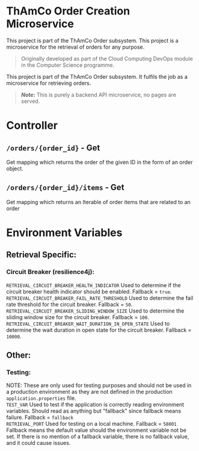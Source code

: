 # ThAmCo Order Creation Microservice

This project is part of the ThAmCo Order subsystem.
This project is a microservice for the retrieval of orders for any purpose.

> Originally developed as part of the Cloud Computing DevOps module in the Computer Science programme.

This project is part of the ThAmCo Order subsystem.
It fulfils the job as a microservice for retrieving orders.

> ***Note:*** This is purely a backend API microservice, no pages are served.

# Controller
## `/orders/{order_id}` - Get
Get mapping which returns the order of the given ID in the form of an order object.

## `/orders/{order_id}/items` - Get
Get mapping which returns an Iterable of order items that are related to an order

# Environment Variables
## Retrieval Specific:
### Circuit Breaker (resilience4j):
`RETRIEVAL_CIRCUIT_BREAKER_HEALTH_INDICATOR` Used to determine if the circuit breaker health indicator should be enabled. Fallback = `true`.<br>
`RETRIEVAL_CIRCUIT_BREAKER_FAIL_RATE_THRESHOLD` Used to determine the fail rate threshold for the circuit breaker. Fallback = `50`.<br>
`RETRIEVAL_CIRCUIT_BREAKER_SLIDING_WINDOW_SIZE` Used to determine the sliding window size for the circuit breaker. Fallback = `100`.<br>
`RETRIEVAL_CIRCUIT_BREAKER_WAIT_DURATION_IN_OPEN_STATE` Used to determine the wait duration in open state for the circuit breaker. Fallback = `10000`.<br>


## Other:
### Testing:
NOTE: These are only used for testing purposes and should not be used in a production environment as they are not defined in the production `application.properties` file.<br>
`TEST_VAR` Used to test if the application is correctly reading environment variables. Should read as anything but "fallback" since fallback means failure. Fallback = `fallback`<br>
`RETRIEVAL_PORT` Used for testing on a local machine. Fallback = `58001`<br>
Fallback means the default value should the environment variable not be set. If there is no mention of a fallback variable, there is no fallback value, and it could cause issues.
